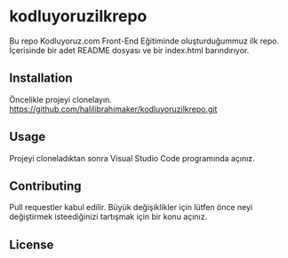 # kodluyoruzilkrepo
Bu repo Kodluyoruz.com Front-End Eğitiminde oluşturduğummuz ilk repo. İçerisinde bir adet README dosyası ve bir index.html barındırıyor. 

## Installation
Öncelikle projeyi clonelayın. 
https://github.com/halilibrahimaker/kodluyoruzilkrepo.git

## Usage

Projeyi cloneladıktan sonra Visual Studio Code programında açınız. 

## Contributing 

Pull requestler kabul edilir. Büyük değişiklikler için lütfen önce neyi değiştirmek isteediğinizi tartışmak için bir konu açınız.

## License



